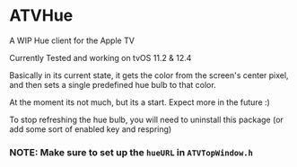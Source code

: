 # ATVHue

A WIP Hue client for the Apple TV

Currently Tested and working on tvOS 11.2 & 12.4

Basically in its current state, it gets the color from the screen's center pixel, and then sets a single predefined hue bulb to that color. 

At the moment its not much, but its a start. Expect more in the future :)

To stop refreshing the hue bulb, you will need to uninstall this package (or add some sort of enabled key and respring) 

### NOTE: Make sure to set up the ```hueURL``` in ```ATVTopWindow.h```